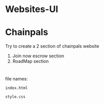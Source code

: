 # Websites-UI


# Chainpals

Try to create a 2 section of chainpals website 

1) Join now escrow section
2) RoadMap section


#

file names:

```index.html```

```style.css```